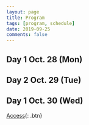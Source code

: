 ```yaml
---
layout: page
title: Program
tags: [program, schedule]
date: 2019-09-25
comments: false
---
```



## Day 1 Oct. 28 (Mon)


## Day 2 Oct. 29 (Tue)


## Day 1 Oct. 30 (Wed)




[Access](https://github.com/TaylanTatli/Moon){: .btn}


